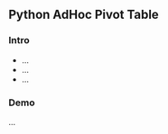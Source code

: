 <h2>Python AdHoc Pivot Table</h2>
<h3>Intro</h3>
<ul>
  <li>...</li>
  <li>...</li>
  <li>...</li>
</ul>

<h3>Demo</h3>
<p>...</p>
